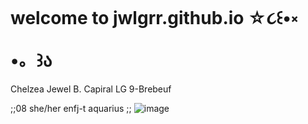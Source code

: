# welcome to jwlgrr.github.io ☆૮꒰•༝ •。꒱ა 
Chelzea Jewel B. Capiral LG 9-Brebeuf 

;;08 she/her enfj-t aquarius ;;
![image](https://user-images.githubusercontent.com/122419116/212211603-2a7f03ac-f7b7-431b-b7ea-861a5b653c52.png)
